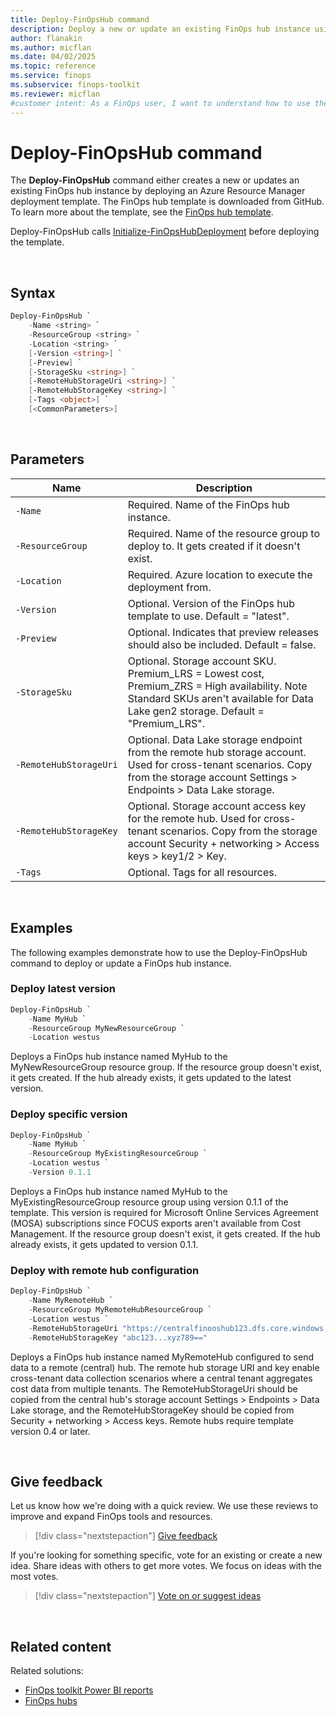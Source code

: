 ```yaml
---
title: Deploy-FinOpsHub command
description: Deploy a new or update an existing FinOps hub instance using the Deploy-FinOpsHub command in the FinOpsToolkit module.
author: flanakin
ms.author: micflan
ms.date: 04/02/2025
ms.topic: reference
ms.service: finops
ms.subservice: finops-toolkit
ms.reviewer: micflan
#customer intent: As a FinOps user, I want to understand how to use the what Deploy-FinOpsHub command in the FinOpsToolkit module.
---
```


<!-- markdownlint-disable-next-line MD025 -->
# Deploy-FinOpsHub command

The **Deploy-FinOpsHub** command either creates a new or updates an existing FinOps hub instance by deploying an Azure Resource Manager deployment template. The FinOps hub template is downloaded from GitHub. To learn more about the template, see the [FinOps hub template](../../hubs/template.md).

Deploy-FinOpsHub calls [Initialize-FinOpsHubDeployment](Initialize-FinOpsHubDeployment.md) before deploying the template.

<br>

## Syntax

```powershell
Deploy-FinOpsHub `
    -Name <string> `
    -ResourceGroup <string> `
    -Location <string> `
    [-Version <string>] `
    [-Preview] `
    [-StorageSku <string>] `
    [-RemoteHubStorageUri <string>] `
    [-RemoteHubStorageKey <string>] `
    [-Tags <object>] `
    [<CommonParameters>]
```

<br>

## Parameters

| Name                     | Description                                                                                                                                                                         |
| ------------------------ | ----------------------------------------------------------------------------------------------------------------------------------------------------------------------------------- |
| `‑Name`                  | Required. Name of the FinOps hub instance.                                                                                                                                          |
| `‑ResourceGroup`         | Required. Name of the resource group to deploy to. It gets created if it doesn't exist.                                                                                             |
| `‑Location`              | Required. Azure location to execute the deployment from.                                                                                                                            |
| `‑Version`               | Optional. Version of the FinOps hub template to use. Default = "latest".                                                                                                            |
| `‑Preview`               | Optional. Indicates that preview releases should also be included. Default = false.                                                                                                 |
| `‑StorageSku`            | Optional. Storage account SKU. Premium_LRS = Lowest cost, Premium_ZRS = High availability. Note Standard SKUs aren't available for Data Lake gen2 storage. Default = "Premium_LRS". |
| `‑RemoteHubStorageUri`   | Optional. Data Lake storage endpoint from the remote hub storage account. Used for cross-tenant scenarios. Copy from the storage account Settings > Endpoints > Data Lake storage. |
| `‑RemoteHubStorageKey`   | Optional. Storage account access key for the remote hub. Used for cross-tenant scenarios. Copy from the storage account Security + networking > Access keys > key1/2 > Key.       |
| `‑Tags`                  | Optional. Tags for all resources.                                                                                                                                                   |

<br>

## Examples

The following examples demonstrate how to use the Deploy-FinOpsHub command to deploy or update a FinOps hub instance.

### Deploy latest version

```powershell
Deploy-FinOpsHub `
    -Name MyHub `
    -ResourceGroup MyNewResourceGroup `
    -Location westus
```

Deploys a FinOps hub instance named MyHub to the MyNewResourceGroup resource group. If the resource group doesn't exist, it gets created. If the hub already exists, it gets updated to the latest version.

### Deploy specific version

```powershell
Deploy-FinOpsHub `
    -Name MyHub `
    -ResourceGroup MyExistingResourceGroup `
    -Location westus `
    -Version 0.1.1
```

Deploys a FinOps hub instance named MyHub to the MyExistingResourceGroup resource group using version 0.1.1 of the template. This version is required for Microsoft Online Services Agreement (MOSA) subscriptions since FOCUS exports aren't available from Cost Management. If the resource group doesn't exist, it gets created. If the hub already exists, it gets updated to version 0.1.1.

### Deploy with remote hub configuration

```powershell
Deploy-FinOpsHub `
    -Name MyRemoteHub `
    -ResourceGroup MyRemoteHubResourceGroup `
    -Location westus `
    -RemoteHubStorageUri "https://centralfinooshub123.dfs.core.windows.net/" `
    -RemoteHubStorageKey "abc123...xyz789=="
```

Deploys a FinOps hub instance named MyRemoteHub configured to send data to a remote (central) hub. The remote hub storage URI and key enable cross-tenant data collection scenarios where a central tenant aggregates cost data from multiple tenants. The RemoteHubStorageUri should be copied from the central hub's storage account Settings > Endpoints > Data Lake storage, and the RemoteHubStorageKey should be copied from Security + networking > Access keys. Remote hubs require template version 0.4 or later.

<br>

## Give feedback

Let us know how we're doing with a quick review. We use these reviews to improve and expand FinOps tools and resources.

> [!div class="nextstepaction"]
> [Give feedback](https://portal.azure.com/#view/HubsExtension/InProductFeedbackBlade/extensionName/FinOpsToolkit/cesQuestion/How%20easy%20or%20hard%20is%20it%20to%20use%20the%20FinOps%20toolkit%20PowerShell%20module%3F/cvaQuestion/How%20valuable%20are%20the%20FinOps%20toolkit%20PowerShell%20module%3F/surveyId/FTK0.11/bladeName/PowerShell/featureName/Hubs.DeployHub)

If you're looking for something specific, vote for an existing or create a new idea. Share ideas with others to get more votes. We focus on ideas with the most votes.

> [!div class="nextstepaction"]
> [Vote on or suggest ideas](https://github.com/microsoft/finops-toolkit/issues?q=is%3Aissue%20is%3Aopen%20label%3A%22Tool%3A%20PowerShell%22%20sort%3A"reactions-%2B1-desc")

<br>

## Related content

Related solutions:

- [FinOps toolkit Power BI reports](../../power-bi/reports.md)
- [FinOps hubs](../../hubs/finops-hubs-overview.md)


<br>
